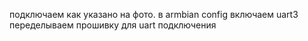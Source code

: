 подключаем как указано на фото. в armbian config включаем uart3 
переделываем прошивку для uart подключения
